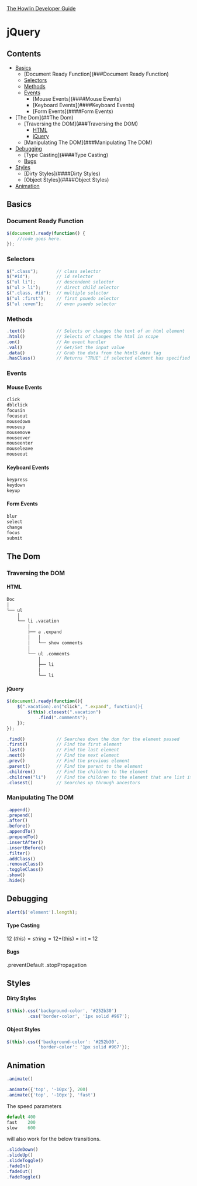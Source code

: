 [The Howlin Developer Guide](/index.md)



jQuery
======


## Contents


- [Basics](##Basics)
  - [Document Ready Function](###Document Ready Function)
  - [Selectors](###Selectors)
  - [Methods](###Methods)
  - [Events](###Events)
    - [Mouse Events](####Mouse Events)
    - [Keyboard Events](####Keyboard Events)
    - [Form Events](####Form Events)
- [The Dom](##The Dom)
  - [Traversing the DOM](###Traversing the DOM)
    - [HTML](####HTML)
    - [jQuery](####jQuery)
  - [Manipulating The DOM](###Manipulating The DOM)
- [Debugging](##Debugging)
  - [Type Casting](####Type Casting)
  - [Bugs](####Bugs)
- [Styles](##Styles)
  - [Dirty Styles](####Dirty Styles)
  - [Object Styles](####Object Styles)
- [Animation](##Animation)


## Basics


### Document Ready Function

```javascript
$(document).ready(function() {
    //code goes here.
});
```


### Selectors

```javascript
$(".class");       // class selector
$("#id");          // id selector
$("ul li");        // descendent selector 
$("ul > li");      // direct child selector
$(".class, #id");  // multiple selector
$("ul :first");    // first psuedo selector
$("ul :even");     // even psuedo selector
```


### Methods

```javascript
.text()            // Selects or changes the text of an html element
.html()            // Selects of changes the html in scope
.on()              // An event handler
.val()             // Get/Set the input value
.data()            // Grab the data from the html5 data tag
.hasClass()        // Returns "TRUE" if selected element has specified class
```


### Events

#### Mouse Events
```javascript
click
dblclick
focusin
focusout
mousedown
mouseup
mousemove
mouseover
mouseenter
mouseleave
mouseout
```

#### Keyboard Events
```javascript
keypress
keydown
keyup
```

#### Form Events
```javascript
blur
select
change
focus
submit
```


## The Dom


### Traversing the DOM

#### HTML
```bash
Doc
│
└── ul
    │
    └── li .vacation
        │
        ├── a .expand
        │   │
        │   └── show comments
        │
        └── ul .comments
            │
            ├── li
            │
            └── li
```

#### jQuery
```javascript
$(document).ready(function(){
    $(".vacation).on("click", ".expand", function(){
        $(this).closest(".vacation")
            .find(".comments");
    });
});
```

```javascript
.find()            // Searches down the dom for the element passed
.first()           // Find the first element
.last()            // Find the last element
.next()            // Find the next element
.prev()            // Find the previous element
.parent()          // Find the parent to the element
.children()        // Find the children to the element
.children("li")    // Find the children to the element that are list items
.closest()         // Searches up through ancestors
```


### Manipulating The DOM

```javascript
.append()
.prepend()
.after()
.before()
.appendTo()
.prependTo()
.insertAfter()
.insertBefore()
.filter()
.addClass()
.removeClass()
.toggleClass()
.show()
.hide()
```


## Debugging


```javascript
alert($('element').length);
```

#### Type Casting
<span>12</span> 
$(this) = string = 12
+$(this) = int = 12

#### Bugs
.preventDefault
.stopPropagation


## Styles


#### Dirty Styles
```javascript
$(this).css('background-color', '#252b30')
        .css('border-color', '1px solid #967');
```

#### Object Styles
```javascript
$(this).css({'background-color': '#252b30',
            'border-color': '1px solid #967'});
```


## Animation


```javascript
.animate()
```

```javascript
.animate({'top', '-10px'}, 200)
.animate({'top', '-10px'}, 'fast')
```

The speed parameters

```javascript
default 400
fast    200
slow    600
```

will also work for the below transitions.

```javascript
.slideDown()
.slideUp()
.slideToggle() 
.fadeIn()
.fadeOut()
.fadeToggle()
```

